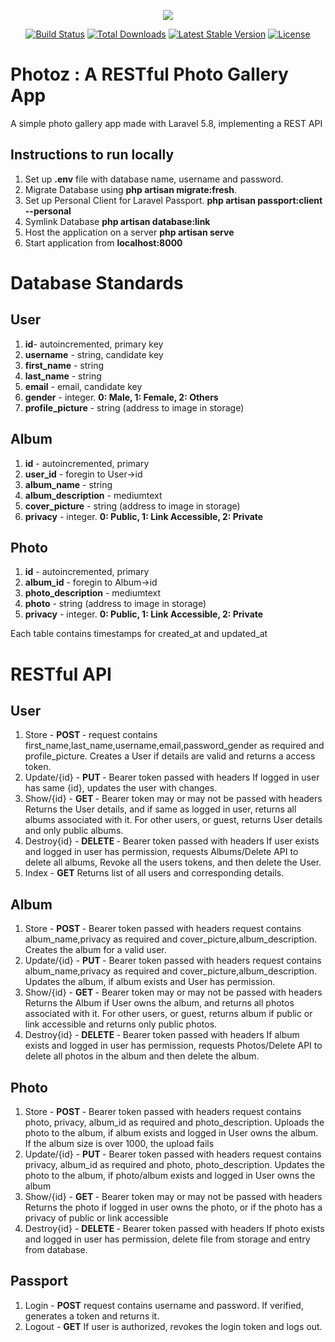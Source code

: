 <p align="center"><img src="https://laravel.com/assets/img/components/logo-laravel.svg"></p>

<p align="center">
<a href="https://travis-ci.org/laravel/framework"><img src="https://travis-ci.org/laravel/framework.svg" alt="Build Status"></a>
<a href="https://packagist.org/packages/laravel/framework"><img src="https://poser.pugx.org/laravel/framework/d/total.svg" alt="Total Downloads"></a>
<a href="https://packagist.org/packages/laravel/framework"><img src="https://poser.pugx.org/laravel/framework/v/stable.svg" alt="Latest Stable Version"></a>
<a href="https://packagist.org/packages/laravel/framework"><img src="https://poser.pugx.org/laravel/framework/license.svg" alt="License"></a>
</p>

# Photoz : A RESTful Photo Gallery App
A simple photo gallery app made with Laravel 5.8, implementing a REST API

## Instructions to run locally
1. Set up <strong>.env</strong> file with database name, username and password.
2. Migrate Database using <strong>php artisan migrate:fresh</strong>.
3. Set up Personal Client for Laravel Passport. <strong>php artisan passport:client --personal</strong>
4. Symlink Database <strong>php artisan database:link</strong>
5. Host the application on a server <strong>php artisan serve</strong>
6. Start application from <strong>localhost:8000</strong>

# Database Standards

## User
1. <strong>id</strong>- autoincremented, primary key
2. <strong>username</strong> - string, candidate key
3. <strong>first_name</strong> - string
4. <strong>last_name</strong> - string
5. <strong>email</strong> - email, candidate key
6. <strong>gender</strong> - integer. <strong>0: Male, 1: Female, 2: Others</strong>
7. <strong>profile_picture</strong> - string (address to image in storage)

## Album
1. <strong>id</strong> - autoincremented, primary
2. <strong>user_id</strong> - foregin to User->id
3. <strong>album_name</strong> - string
4. <strong>album_description</strong> - mediumtext
5. <strong>cover_picture</strong> - string (address to image in storage)
6. <strong>privacy</strong> - integer. <strong>0: Public, 1: Link Accessible, 2: Private</strong>

## Photo
1. <strong>id</strong> - autoincremented, primary
2. <strong>album_id</strong> - foregin to Album->id
3. <strong>photo_description</strong> - mediumtext
4. <strong>photo</strong> - string (address to image in storage)
5. <strong>privacy</strong> - integer. <strong>0: Public, 1: Link Accessible, 2: Private</strong>

Each table contains timestamps for created_at and updated_at


# RESTful API

## User

1. Store - <strong> POST </strong> - 
    request contains first_name,last_name,username,email,password_gender as required and profile_picture.
    Creates a User if details are valid and returns a access token.
2. Update/{id} - <strong> PUT </strong> - 
    Bearer token passed with headers
    If logged in user has same {id}, updates the user with changes.
3. Show/{id} - <strong> GET </strong> - 
    Bearer token may or may not be passed with headers
    Returns the User details, and if same as logged in user, returns all albums associated with it.
    For other users, or guest, returns User details and only public albums.
4. Destroy{id} - <strong> DELETE </strong> - 
    Bearer token passed with headers
    If user exists and logged in user has permission, requests Albums/Delete API to delete all albums, Revoke all the users tokens, and then delete the User. 
5. Index - <strong>GET</strong>
    Returns list of all users and corresponding details.

## Album

1. Store - <strong> POST </strong> - 
    Bearer token passed with headers
    request contains album_name,privacy as required and cover_picture,album_description.
    Creates the album for a valid user.
2. Update/{id} - <strong> PUT </strong> - 
    Bearer token passed with headers
    request contains album_name,privacy as required and cover_picture,album_description.
    Updates the album, if album exists and User has permission.
3. Show/{id} - <strong> GET </strong> - 
    Bearer token may or may not be passed with headers
    Returns the Album if User owns the album, and returns all photos associated with it.
    For other users, or guest, returns album if public or link accessible and returns only public photos.
4. Destroy{id} - <strong> DELETE </strong> - 
    Bearer token passed with headers
    If album exists and logged in user has permission, requests Photos/Delete API to delete all photos in the album and then delete the album. 


## Photo

1. Store - <strong> POST </strong> - 
    Bearer token passed with headers
    request contains photo, privacy, album_id as required and photo_description.
    Uploads the photo to the album, if album exists and logged in User owns the album.
    If the album size is over 1000, the upload fails
2. Update/{id} - <strong> PUT </strong> - 
    Bearer token passed with headers
    request contains privacy, album_id as required and photo, photo_description.
    Updates the photo to the album, if photo/album exists and logged in User owns the album
3. Show/{id} - <strong> GET </strong> - 
    Bearer token may or may not be passed with headers
    Returns the photo if logged in user owns the photo, or if the photo has a privacy of public or link accessible
4. Destroy{id} - <strong> DELETE </strong> - 
    Bearer token passed with headers
    If photo exists and logged in user has permission, delete file from storage and entry from database.
    
## Passport
1. Login - <strong>POST</strong>
    request contains username and password.
    If verified, generates a token and returns it.
2. Logout - <strong>GET</strong>
    If user is authorized, revokes the login token and logs out.
